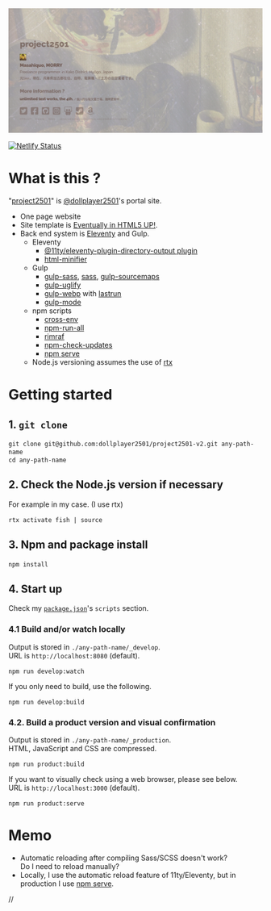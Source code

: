 <img src="./screenshot.png" width="600">

[![Netlify Status](https://api.netlify.com/api/v1/badges/e2de09f6-ec8b-4651-9e19-8ee7835cd8d2/deploy-status)](https://app.netlify.com/sites/incandescent-marshmallow-75dd0d/deploys)


# What is this ?


"[project2501](https://project2501.netlify.app)" is [@dollplayer2501](https://github.com/dollplayer2501)'s portal site.

- One page website
- Site template is [Eventually in HTML5 UP!](https://html5up.net/eventually).
- Back end system is [Eleventy](https://www.11ty.dev/) and Gulp.
    - Eleventy
        - [@11ty/eleventy-plugin-directory-output plugin](https://www.npmjs.com/package/@11ty/eleventy-plugin-directory-output)
        - [html-minifier](https://www.npmjs.com/package/html-minifier)
    - Gulp
        - [gulp-sass](https://www.npmjs.com/package/gulp-sass), [sass](https://www.npmjs.com/package/sass), [gulp-sourcemaps](https://www.npmjs.com/package/gulp-sourcemaps)
        - [gulp-uglify](https://www.npmjs.com/package/gulp-uglify)
        - [gulp-webp](https://www.npmjs.com/package/gulp-webp) with [lastrun](https://gulpjs.com/docs/en/api/lastrun/)
        - [gulp-mode](https://www.npmjs.com/package/gulp-mode)
    - npm scripts
        - [cross-env](https://www.npmjs.com/package/cross-env)
        - [npm-run-all](https://www.npmjs.com/package/npm-run-all)
        - [rimraf](https://www.npmjs.com/package/rimraf)
        - [npm-check-updates](https://www.npmjs.com/package/npm-check-updates)
        - [npm serve](https://www.npmjs.com/package/serve)
    - Node.js versioning assumes the use of [rtx](https://github.com/jdxcode/rtx)


# Getting started

## 1. `git clone`

    git clone git@github.com:dollplayer2501/project2501-v2.git any-path-name
    cd any-path-name

## 2. Check the Node.js version if necessary

For example in my case. (I use rtx)

    rtx activate fish | source

## 3. Npm and package install

    npm install

## 4. Start up

Check my [`package.json`](https://github.com/dollplayer2501/project2501-v2/blob/main/package.json)'s `scripts` section.


### 4.1 Build and/or watch locally

Output is stored in `./any-path-name/_develop`.  
URL is `http://localhost:8080` (default).

    npm run develop:watch

If you only need to build, use the following.

    npm run develop:build

### 4.2. Build a product version and visual confirmation

Output is stored in `./any-path-name/_production`.  
HTML, JavaScript and CSS are compressed.

    npm run product:build

If you want to visually check using a web browser, please see below.  
URL is `http://localhost:3000` (default).

    npm run product:serve


# Memo

- Automatic reloading after compiling Sass/SCSS doesn't work?  
Do I need to reload manually?
- Locally, I use the automatic reload feature of 11ty/Eleventy, but in production I use [npm serve](https://www.npmjs.com/package/serve).


//
